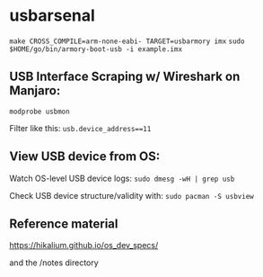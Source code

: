 # usbarsenal

`make CROSS_COMPILE=arm-none-eabi- TARGET=usbarmory imx`
`sudo $HOME/go/bin/armory-boot-usb -i example.imx`

## USB Interface Scraping w/ Wireshark on Manjaro:
`modprobe usbmon`

Filter like this:
`usb.device_address==11`

## View USB device from OS:
  
Watch OS-level USB device logs:
`sudo dmesg -wH | grep usb`

Check USB device structure/validity with:
`sudo pacman -S usbview`

## Reference material

https://hikalium.github.io/os_dev_specs/

and the /notes directory